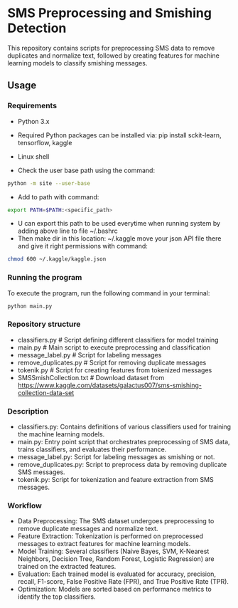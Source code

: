 # SMS Preprocessing and Smishing Detection

This repository contains scripts for preprocessing SMS data to remove duplicates and normalize text, followed by creating features for machine learning models to classify smishing messages.

## Usage

### Requirements

- Python 3.x
- Required Python packages can be installed via:
pip install sckit-learn, tensorflow, kaggle
- Linux shell

- Check the user base path using the command:
```bash
python -m site --user-base
```
- Add to path with command:
```bash
export PATH=$PATH:<specific_path>
```
- U can export this path to be used everytime when running system by adding above line to file ~/.bashrc
- Then make dir in this location: ~/.kaggle move your json API file there and give it right permissions with command:
```bash
chmod 600 ~/.kaggle/kaggle.json
```
### Running the program

To execute the program, run the following command in your terminal:
```bash
python main.py

```

### Repository structure


- classifiers.py         # Script defining different classifiers for model training
- main.py                # Main script to execute preprocessing and classification
- message_label.py       # Script for labeling messages
- remove_duplicates.py   # Script for removing duplicate messages
- tokenik.py             # Script for creating features from tokenized messages
- SMSSmishCollection.txt # Download dataset from https://www.kaggle.com/datasets/galactus007/sms-smishing-collection-data-set

### Description
 - classifiers.py: Contains definitions of various classifiers used for training the machine learning models.
 - main.py: Entry point script that orchestrates preprocessing of SMS data, trains classifiers, and evaluates their performance.
 - message_label.py: Script for labeling messages as smishing or not.
 - remove_duplicates.py: Script to preprocess data by removing duplicate SMS messages.
 - tokenik.py: Script for tokenization and feature extraction from SMS messages.

### Workflow
 - Data Preprocessing: The SMS dataset undergoes preprocessing to remove duplicate messages and normalize text.
 - Feature Extraction: Tokenization is performed on preprocessed messages to extract features for machine learning models.
 - Model Training: Several classifiers (Naive Bayes, SVM, K-Nearest Neighbors, Decision Tree, Random Forest, Logistic Regression) are trained on the extracted features.
 - Evaluation: Each trained model is evaluated for accuracy, precision, recall, F1-score, False Positive Rate (FPR), and True Positive Rate (TPR).
 - Optimization: Models are sorted based on performance metrics to identify the top classifiers.

